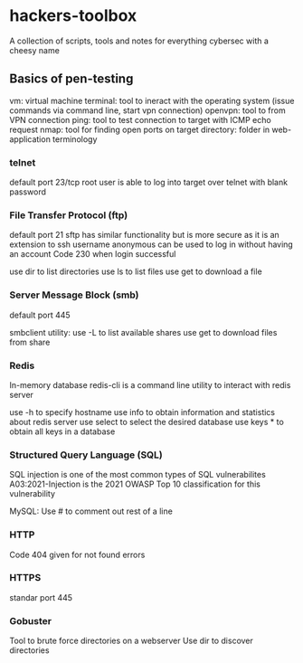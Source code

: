 # hackers-toolbox
A collection of scripts, tools and notes for everything cybersec with a cheesy name

## Basics of pen-testing

vm: virtual machine
terminal: tool to ineract with the operating system (issue commands via command line, start vpn connection)
openvpn: tool to from VPN connection
ping: tool to test connection to target with ICMP echo request
nmap: tool for finding open ports on target
directory: folder in web-application terminology

### telnet 
default port 23/tcp
root user is able to log into target over telnet with blank password

### File Transfer Protocol (ftp)
default port 21
sftp has similar functionality but is more secure as it is an extension to ssh
username anonymous can be used to log in without having an account
Code 230 when login successful

use dir to list directories
use ls to list files
use get to download a file

### Server Message Block (smb)
default port 445

smbclient utility:
use -L to list available shares
use get to download files from share

### Redis
In-memory database
redis-cli is a command line utility to interact with redis server

use -h to specify hostname
use info to obtain information and statistics about redis server
use select to select the desired database
use keys * to obtain all keys in a database

### Structured Query Language (SQL)
SQL injection is one of the most common types of SQL vulnerabilites
A03:2021-Injection is the 2021 OWASP Top 10 classification for this vulnerability

MySQL:
Use # to comment out rest of a line


### HTTP
Code 404 given for not found errors

### HTTPS
standar port 445

### Gobuster
Tool to brute force directories on a webserver
Use dir to discover directories
